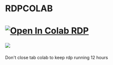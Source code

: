 # RDPCOLAB
# [![Open In Colab RDP](https://colab.research.google.com/assets/colab-badge.svg)](https://colab.research.google.com/github/Mbah-Shondong/RDPCOLAB/blob/main/XRDP-MBAHE.ipynb)

###
![](https://i.postimg.cc/j2xBLbVz/3.jpg)

###
Don't close tab colab to keep rdp running 12 hours
